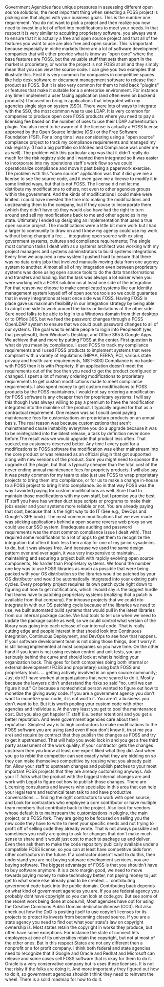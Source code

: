 Government Agenicies face unique pressures in 
assessing different open source solutions;
the most important thing when selecting a FOSS project is picking one that aligns with your business goals. This is the number one requirement. You do not want to pick a project and then realize you now need to invest in a lot of effort into modifications to meet your needs. In that respect it is very similar to acquiring proprietary software.
you always want to ensure that it is actually a free and open source project and that all of the features you want to use are also free and open source. This is important because especially in niche markets there are a lot of software development companies that will either provide what is know as "open core" where the base features are FOSS, but the valuable stuff that sets them apart in the market is proprietary; or worse the project is not FOSS at all and they simply mean that you can view the source code. 
I can give you two examples that illustrate this. First it is very common for companies in competitive spaces like help desk software or document management software to release their product as FOSS. But it is also very common for them to hold back "plugins" or features that make it suitable for a a enterprise environment. For instance any time I implement a user facing application (and often even on backend products) I focused on bring in applications that integrated with my agencies single sign on system (SSO). There were lots of ways to integrate with the SSO, the most common was to use LDAP. It is very common for companies to produce open core FOSS products where you need to pay a licensing fee based on the number of uses to use their LDAP authentication plugin. 
You also need to be aware of if the license is actually a FOSS license approved by the Open Source Initiative (OSI) or the Free Software Foundation (FSF). For a long time I was considering using a "open source" compliance project to track my compliance requirements and managed my risk registry. (I had a big portfolio so InfoSec and Compliance was under me as well). The problem with this particular app was that it didn't really do much for the risk registry side and I wanted them integrated so it was easier to incorporate into my operations staff's work flow so we could operationalize compliance and move it past being a paperwork exercise. The problem with this "open source" application was that it did give me a license to see the source code, and it even gave me a license to modify it in some limited ways, but that is not FOSS. The license did not let me distribute my modifications to others, not even to other agencies groups within the government. And the kinds of modifications I could make were limited. i could have invested the time into making the modifications and upstreaming them to the company, but if they couse to incorporate them (which they didn't have to) they would also have had the right to turn around and sell my modifications back to me and other agencies in my state. Ultimately I ended up designing an implementation that used a true open source project. The modifications were a little bit more work but I had a larger to community to draw on and I knew my agency could use my work without being charged a fee.
…
integrating open source with existing government systems, cultures and compliance requirements; 
The single most common tasks I dealt with as a systems architect was working with my project managers and systems administrators to build systems integrations. Every time we acquired a new system I pushed hard to ensure that there was no data entry jobs that involved manually moving data from one agency system to another. Almost all all of my integration even between proprietary systems was done using open source tools to do the data transformations and transfers and loading. But the task was always a lot eaiser when you were working with a FOSS solution on at least one side of the integration. For that reason we choose to make complicated systems like our Identity management system keyed off of open source tools so we could guarantee that in every integrations at least once side was FOSS. Having FOSS in place gave us maximum flexibility in our integration strategy by being able to adopt one side to work around the kinks or limitations of the other side. Sure need folks to be able to log in to a Windows domain from thier desktop or to Office 365, but we feed the password changes through a FOSS OpenLDAP system to ensure that we could push password changes to all of our systems. The goal was to enable people to login into Peoplesoft (yes, that peoplesoft), their Window's Desktop, and Office 365 & Google Apps. We achieve that and more by putting FOSS at the center. 
First question is what do you mean by compliance. I used FOSS to track my compliance requirements and I used FOSS products to implement systems that were compliant with a variety of regulations (HIPAA, FERPA, PCI, various state privacy and health care requirements, NIST-800) Compliance is no harder with FOSS then it is with Propriety. If an application doesn't meet the requirements out of the box then you need to get the product configured or changed. I spent a lot of money ordering modifications to proprietary requirements to get custom modifications made to meet compliance requirements. I also spent money to get custom modifications to FOSS products by the FOSS maintainers. I would not say ordering a modification for FOSS software is any cheaper then for proprietary systems. I will say this though I was always willing to pay a premium to have the modification integrated into the mainline of the product. I typically argued for that as a contractual requirement. One reason was so I could avoid paying maintenance fees for customizations on proprietary products on an annual basis. The real reason was because customizations that aren't mainstreamed cause instability everytime you do a upgrade because it was to be reintegrated into the latest release, a task by definition never done before.The result was we would upgrade that product less often. That sucked, my customers deserved better. Any time I every paid for a modifications to FOSS software the modification was either mainstream into the core product or was released as an official plugin that got supported along with new versions of the product. Sure you might need to sponsor the upgrade of the plugin, but that is typically cheaper than the total cost of the never ending annual maintenance fees for propriety products.
I will also say it was pretty common for my team to also just use FOSS to wrap proprietary projects to bring them into compliance, or for us to make a change in-house to a FOSS project to bring it into compliance. So in that way FOSS was the way I avoided paying for custom modifications as well. Sure I had to maintain those modifications with my own staff, but I promise you the best IT staff you have has written duct tape scripts or programs to make their jobs easier and your systems more reliable or not. You are already paying that cost, because that is the right way to do IT (See e.g., DevOps and Google's SRE book). The most common modifications that we ever made was sticking applications behind a open source reverse web proxy so we could use our SSO system. (Inadequate auditing and password requirements was the most common compliance issue I dealt with). That required some modification to a lot of apps to get them to recognize the integration but often it took less then a day for one of my junior sysadmins to do, but it was always free. And because we used the same design pattern over and over again, it was very inexpensive to maintain. 
…
maintaining and securing a project built with rapidly evolving open source components; 
No harder than Proprietary systems. We found the number one key was to use FOSS libraries as much as possible that were being packed with your OS distribution so the libraries would be patched by your OS distributor and would be automatically integrated into your existing path cycles. Every propriety project requires its own patch cycle right down to figuring out how to get notifications, which I would say is the biggest hurdle that teams have to patching proprietary systems (realizing that a patch is available from that company). For inhouse projects that we could nto integrate in with our OS patching cycle because of the libraries we need to use, we built automated build systems that would pull in the latest libraries from our internal package cache. We had tools to tell use when we need to update the package cache as well, so we could control what version of the library was going into each release of our internal code. That is really cutting edge and people interest in that should look into Continuous Integration, Continuous Deployment, and DevOps to see how that happens. If your software development team is not doing those things, don't worry it is still being implemented at most companies so you have time. On the other hand if you team is not using revision control and unit tests, you are seriously behind the curve and should look at what is holding your organization back. This goes for both companies doing both internal or external development (FOSS and proprietary) using both FOSS and proprietary tools.
…
getting actively involved in an open source community; 
Just do it! I have worked at organizations that were scared to do it. Mostly because the lawyers didn't understand the risks so said "no, until we can figure it out." Or because a nontechnical person wanted to figure out how to monetize the giving away code. If you are a government agency you don't want to monetize your code, it is not worth it. You aren't a business you don't want to be. But it is worth pooling your custom code with other agencies and individuals. At the very least you get to pool the maintenance cost. But you also get happier IT staff (i.e. better retention) and you get a better reputation. And even government agencies care about their reputation. 
Simplest way is to high contractors to make modifications to the FOSS software you are using (and even if you don't know it, trust me you are) and require by contract that they publish the changes as FOSS and try to get it upstreamed. That will help you avoid lock in and you get a free third party assessment of the work quality. If your contractor gets the changes upstream then you know at least one expert liked what they did. And when you go to rebid the competitor can see exactly what they are bidding on so they can make themselves competitive by reusing what you already paid for.
Allow your staff to upstream changes and publish patches to your most important FOSS projects that they are already customizing anyways. Ask your IT folks what the product with the biggest internal changes are and work with Legal to figure out how to publish those changes. There are Licensing consultants and lawyers who specialize in this area that can help your legal team and technical team talk to and have productive conversations. 
…
finding the right contractors to work with open source; and 
Look for contractors who employee a core contributor or have multiple team members that contribute back to the project. Also look for vendors whose default is to mainstream the customizations in plugins, the main project, or a FOSS fork. They are going to be focused on selling you the new code they have to write to meet your specific needs and not trying to profit off of selling code they already wrote. That is not always possible and sometimes you really are going to ask for changes that don't make much sense to share and it would just cost to much to package up and deliver. Even then ask them to make the code repository publically available under a compatible FOSS license, so you can at least have competitive bids form other contractors in the future. If a contractor doesn't want to do this, then understand you are not buying software development services, you are buying software. The biggest advantage of FOSS is that you shouldn't have to buy software anymore. It is a zero margin good, we need to move towards paying money to make technology better, not paying money to just get to what some else already paid to be created.
…
contributing government code back into the public domain. 
Contributing back depends on what kind of government agencies you are. If you are federal agency you probably dont have copyright so you can look at code.gov. But see some of the recent work being done at code.mil, Most agencies have opt for using the Creative Commons Public Domain dedication/license (CC0). But also check out how the DoD is positing itself to use copyleft licenses for its projects to protect its invests from becoming closed source.
If you are a state agency you need to find out what your state's law on copyright ownership is. Most states retain the copyright in works they produce, but often have some exceptions. For instance the state of connect lets employees at one of its universities retain the copyright, but not at most of the other ones. But in this respect States are not any different then a nonprofit or a for profit company. I think both federal and state agencies need to recognize that if Google and Oracle and Redhat and Microsoft can release and some cases sell FOSS software that is okay for them to do it. Oracle is a very conservative company but is uses these licenses. It is not that risky if the folks are doing it. And more importantly they figured out how to do it, so government agencies shouldn't think they need to reinvent the wheel. There is a solid roadmap for how to do it. 